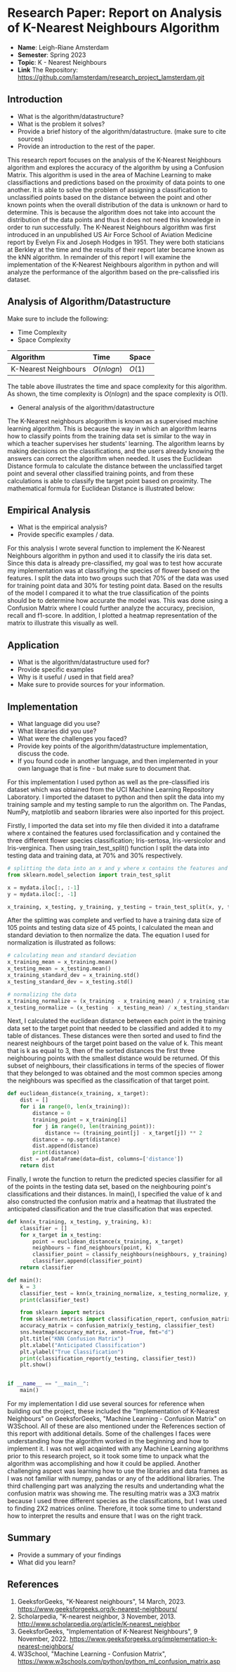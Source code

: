 # Research Paper: Report on Analysis of K-Nearest Neighbours Algorithm
* **Name**: Leigh-Riane Amsterdam
* **Semester**: Spring 2023
* **Topic**: K - Nearest Neighbours
* **Link** The Repository: https://github.com/lamsterdam/research_project_lamsterdam.git

## Introduction
- What is the algorithm/datastructure?
- What is the problem it solves? 
- Provide a brief history of the algorithm/datastructure. (make sure to cite sources)
- Provide an introduction to the rest of the paper. 

This research report focuses on the analysis of the K-Nearest Neighbours algorithm and explores the accuracy of the algorithm by using a Confusion Matrix. This algorithm is used in the area of Machine Learning to make classifiactions and predictions based on the proximity of data points to one another. It is able to solve the problem of assigning a classification to unclassified points based on the distance between the point and other known points when the overall distribution of the data is unknown or hard to determine. This is because the algorithm does not take into account the distribution of the data points and thus it does not need this knowledge in order to run successfully. 
The K-Nearest Neighbours algorithm was first introduced in an unpublished US Air Force School of Aviation Medicine report by Evelyn Fix and Joseph Hodges in 1951. They were both staticians at Berkley at the time and the results of their report later became known as the kNN algorithm. 
In remainder of this report I will examine the implementation of the K-Nearest Neighbours algorithm in python and will analyze the performance of the algorithm based on the pre-calissfied iris dataset.  


## Analysis of Algorithm/Datastructure
Make sure to include the following:
- Time Complexity
- Space Complexity

| Algorithm |  Time | Space | 
| :-- | :-- |  :-- | 
| K-Nearest Neighbours | $O(nlogn)$ | $O(1)$ | 


The table above illustrates the time and space complexity for this algorithm. As shown, the time complexity is $O(nlogn)$ and the space complexity is $O(1)$. 

- General analysis of the algorithm/datastructure

The K-Nearest neighbours alogorithm is known as a supervised machine learning algorithm. This is because the way in which an algorithm learns how to classify points from the training data set is similar to the way in which a teacher supervises her students' learning. The algorithm learns by making decisions on the classifications, and the users already knowing the answers can correct the algorithm when needed. It uses the Euclidean Distance formula to calculate the distance between the unclassified target point and several other classified training points, and from these calculations is able to classify the target point based on proximity. The mathematical formula for Euclidean Distance is illustrated below: 


## Empirical Analysis
- What is the empirical analysis?
- Provide specific examples / data.

For this analysis I wrote several function to implement the K-Nearest Neighbours algorithm in python and used it to classify the iris data set. Since this data is already pre-classified, my goal was to test how accurate my implementation was at classifiying the species of flower based on the features. I split the data into two groups such that 70% of the data was used for training point data and 30% for testing point data. Based on the results of the model I compared it to what the true classification of the points should be to determine how accurate the model was. This was done using a Confusion Matrix where I could further analyze the accuracy, precision, recall and f1-score. In addition, I plotted a heatmap representation of the matrix to illustrate this visually as well.  


## Application
- What is the algorithm/datastructure used for?
- Provide specific examples
- Why is it useful / used in that field area?
- Make sure to provide sources for your information.


## Implementation
- What language did you use?
- What libraries did you use?
- What were the challenges you faced?
- Provide key points of the algorithm/datastructure implementation, discuss the code.
- If you found code in another language, and then implemented in your own language that is fine - but make sure to document that.

For this implementation I used python as well as the pre-classified iris dataset which was obtained from the UCI Machine Learning Repository Laboratory. I imported the dataset to python and then split the data into my training sample and my testing sample to run the algorithm on. The Pandas, NumPy, matplotlib and seaborn libraries were also inported for this project. 

Firstly, I imported the data set into my file then divided it into a dataframe where x contained the features used forclassification and y contained the three different flower species classification; Iris-sertosa, Iris-versicolor and Iris-verginica. Then using train_test_split() function I split the data into testing data and training data, at 70% and 30% respectively. 

```python
# splitting the data into an x and y where x contains the features and y the classifications
from sklearn.model_selection import train_test_split

x = mydata.iloc[:, :-1]
y = mydata.iloc[:, -1]

x_training, x_testing, y_training, y_testing = train_test_split(x, y, test_size=0.3, shuffle=True, random_state=0)
```

After the splitting was complete and verfied to have a training data size of 105 points and testing data size of 45 points, I calculated the mean and standard deviation to then normalize the data. The equation I used for normalization is illustrated as follows:


```python
# calculating mean and standard deviation
x_training_mean = x_training.mean()
x_testing_mean = x_testing.mean()
x_training_standard_dev = x_training.std()
x_testing_standard_dev = x_testing.std()

# normalizing the data
x_training_normalize = (x_training - x_training_mean) / x_training_standard_dev
x_testing_normalize = (x_testing - x_testing_mean) / x_testing_standard_dev
```

Next, I calculated the euclidean distance between each point in the training data set to the target point that needed to be classified and added it to my table of distances. These distances were then sorted and used to find the nearest neighbours of the target point based on the value of k. This meant that is k as equal to 3, then of the sorted distances the first three neighbouring points with the smallest distance would be returned. Of this subset of neighbours, their classifications in terms of the species of flower that they belonged to was obtained and the most common species among the neighbours was specified as the classification of that target point. 

```python
def euclidean_distance(x_training, x_target):
    dist = []
    for i in range(0, len(x_training)):
        distance = 0
        training_point = x_training[i]
        for j in range(0, len(training_point)):
            distance += (training_point[j] - x_target[j]) ** 2
        distance = np.sqrt(distance)
        dist.append(distance)
        print(distance)
    dist = pd.DataFrame(data=dist, columns=['distance'])
    return dist
```

Finally, I wrote the function to return the predicted species classifier for all of the points in the testing data set, based on the neighbouring point's classifications and their distances. In main(), I specified the value of k and also constructed the confusion matrix and a heatmap that illustrated the anticipated classification and the true classification that was expected.

```python
def knn(x_training, x_testing, y_training, k):
    classifier = []
    for x_target in x_testing:
        point = euclidean_distance(x_training, x_target)
        neighbours = find_neighbours(point, k)
        classifier_point = classify_neighbours(neighbours, y_training)
        classifier.append(classifier_point)
    return classifier

```

```python
def main():
    k = 3
    classifier_test = knn(x_training_normalize, x_testing_normalize, y_training, k)
    print(classifier_test)

    from sklearn import metrics
    from sklearn.metrics import classification_report, confusion_matrix
    accuracy_matrix = confusion_matrix(y_testing, classifier_test)
    sns.heatmap(accuracy_matrix, annot=True, fmt="d")
    plt.title("KNN Confusion Matrix")
    plt.xlabel("Anticipated Classification")
    plt.ylabel("True Classification")
    print(classification_report(y_testing, classifier_test))
    plt.show()


if __name__ == "__main__":
    main()

```

For my implementation I did use several sources for reference when building out the project, these included the "Implementation of K-Nearest Neighbours" on GeeksforGeeks, "Machine Learning - Confusion Matrix" on W3School. All of these are also mentioned under the References section of this report with additional details.
Some of the challenges I faces were understanding how the algorithm worked in the beginning and how to implement it. I was not well acqainted with any Machine Learning algorithms prior to this research project, so it took some time to unpack what the algorithm was accomplishing and how it could be applied. Another challenging aspect was learning how to use the libraries and data frames as I was not familiar with numpy, pandas or any of the additional libraries. The third challenging part was analyzing the results and undertanding what the confusion matrix was showing me. The resulting matrix was a 3X3 matrix because I used three different species as the classifications, but I was used to finding 2X2 matrices online. Therefore, it took some time to understand how to interpret the results and ensure that I was on the right track. 



## Summary
- Provide a summary of your findings
- What did you learn?


## References
1. GeeksforGeeks, "K-Nearest neighbours", 14 March, 2023. https://www.geeksforgeeks.org/k-nearest-neighbours/
2. Scholarpedia, "K-nearest neighbor, 3 November, 2013. http://www.scholarpedia.org/article/K-nearest_neighbor
3. GeeksforGeeks, "Implementation of K-Nearest Neighbours", 9 November, 2022. https://www.geeksforgeeks.org/implementation-k-nearest-neighbors/
4. W3School, "Machine Learning - Confusion Matrix", https://www.w3schools.com/python/python_ml_confusion_matrix.asp